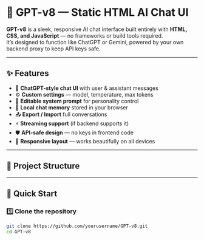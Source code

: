 # 🤖 GPT-v8 — Static HTML AI Chat UI

**GPT-v8** is a sleek, responsive AI chat interface built entirely with **HTML, CSS, and JavaScript** — no frameworks or build tools required.  
It’s designed to function like ChatGPT or Gemini, powered by your own backend proxy to keep API keys safe.

---

## ✨ Features

- 🧠 **ChatGPT-style chat UI** with user & assistant messages  
- ⚙️ **Custom settings** — model, temperature, max tokens  
- 💬 **Editable system prompt** for personality control  
- 💾 **Local chat memory** stored in your browser  
- 📤 **Export / Import** full conversations  
- ⚡ **Streaming support** (if backend supports it)  
- 🛡️ **API-safe design** — no keys in frontend code  
- 📱 **Responsive layout** — works beautifully on all devices  

---

## 🧱 Project Structure
---

## 🚀 Quick Start

### 1️⃣ Clone the repository

```bash
git clone https://github.com/yourusername/GPT-v8.git
cd GPT-v8
